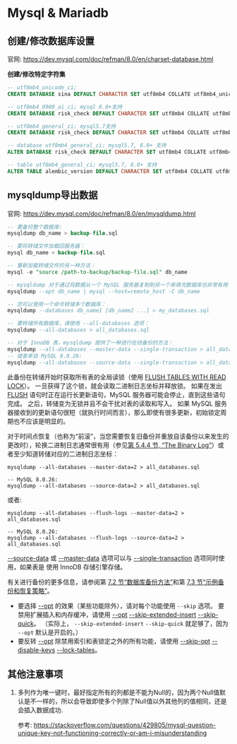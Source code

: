 # Mysql & Mariadb

## 创建/修改数据库设置

官网: <https://dev.mysql.com/doc/refman/8.0/en/charset-database.html>

**创建/修改特定字符集**

```sql
-- utf8mb4_unicode_ci;
CREATE DATABASE sina DEFAULT CHARACTER SET utf8mb4 COLLATE utf8mb4_unicode_ci;

-- utf8mb4_0900_ai_ci; mysql 8.0+支持
CREATE DATABASE risk_check DEFAULT CHARACTER SET utf8mb4 COLLATE utf8mb4_0900_ai_ci;

-- utf8mb4_general_ci; mysql5.7支持
CREATE DATABASE risk_check DEFAULT CHARACTER SET utf8mb4 COLLATE utf8mb4_general_ci;

-- database utf8mb4_general_ci; mysql5.7, 8.0+ 支持
ALTER DATABASE risk_check DEFAULT CHARACTER SET utf8mb4 COLLATE utf8mb4_general_ci;

-- table utf8mb4_general_ci; mysql5.7, 8.0+ 支持
ALTER TABLE alembic_version DEFAULT CHARACTER SET utf8mb4 COLLATE utf8mb4_general_ci;

```

## mysqldump导出数据

官网: <https://dev.mysql.com/doc/refman/8.0/en/mysqldump.html>

```sql
-- 要备份整个数据库:
mysqldump db_name > backup-file.sql

-- 要将转储文件加载回服务器：
mysql db_name < backup-file.sql

-- 重新加载转储文件的另一种方法：
mysql -e "source /path-to-backup/backup-file.sql" db_name

-- mysqldump 对于通过将数据从一个 MySQL 服务器复制到另一个来填充数据库也非常有用：
mysqldump --opt db_name | mysql --host=remote_host -C db_name

-- 您可以使用一个命令转储多个数据库：
mysqldump --databases db_name1 [db_name2 ...] > my_databases.sql

-- 要转储所有数据库，请使用 --all-databases 选项：
mysqldump --all-databases > all_databases.sql

-- 对于 InnoDB 表，mysqldump 提供了一种进行在线备份的方法：
mysqldump --all-databases --master-data --single-transaction > all_databases.sql
-- 或者来自 MySQL 8.0.26:
mysqldump --all-databases --source-data --single-transaction > all_databases.sql
```

此备份在转储开始时获取所有表的全局读锁（使用 [FLUSH TABLES WITH READ LOCK](https://dev.mysql.com/doc/refman/8.0/en/flush.html#flush-tables-with-read-lock)）。 一旦获得了这个锁，就会读取二进制日志坐标并释放锁。 如果在发出 [FLUSH](https://dev.mysql.com/doc/refman/8.0/en/flush.html) 语句时正在运行长更新语句，MySQL 服务器可能会停止，直到这些语句完成。 之后，转储变为无锁并且不会干扰对表的读取和写入。 如果 MySQL 服务器接收到的更新语句很短（就执行时间而言），那么即使有很多更新，初始锁定周期也不应该是明显的。

对于时间点恢复（也称为“前滚”，当您需要恢复旧备份并重放自该备份以来发生的更改时），轮换二进制日志通常很有用（参见[第 5.4.4 节, “The Binary Log”](https://dev.mysql.com/doc/refman/8.0/en/binary-log.html)）或者至少知道转储对应的二进制日志坐标：

```shell
mysqldump --all-databases --master-data=2 > all_databases.sql

-- MySQL 8.0.26:
mysqldump --all-databases --source-data=2 > all_databases.sql
```

或者:

```shell
mysqldump --all-databases --flush-logs --master-data=2 > all_databases.sql

-- MySQL 8.0.26:
mysqldump --all-databases --flush-logs --source-data=2 > all_databases.sql
```

[--source-data](https://dev.mysql.com/doc/refman/8.0/en/mysqldump.html#option_mysqldump_source-data) 或 [--master-data](https://dev.mysql.com/doc/refman/8.0/en/mysqldump.html#option_mysqldump_master-data) 选项可以与 [--single-transaction](https://dev.mysql.com/doc/refman/8.0/en/mysqldump.html#option_mysqldump_single-transaction) 选项同时使用，如果表是 使用 InnoDB 存储引擎存储。

有关进行备份的更多信息，请参阅第 [7.2 节“数据库备份方法”](https://dev.mysql.com/doc/refman/8.0/en/backup-methods.html)和第 [7.3 节“示例备份和恢复策略”](https://dev.mysql.com/doc/refman/8.0/en/backup-strategy-example.html)。

* 要选择 [--opt](https://dev.mysql.com/doc/refman/8.0/en/mysqldump.html#option_mysqldump_opt) 的效果（某些功能除外），请对每个功能使用 `--skip` 选项。 要禁用扩展插入和内存缓冲，请使用 [--opt](https://dev.mysql.com/doc/refman/8.0/en/mysqldump.html#option_mysqldump_opt) [--skip-extended-insert](https://dev.mysql.com/doc/refman/8.0/en/mysqldump.html#option_mysqldump_extended-insert) [--skip-quick](https://dev.mysql.com/doc/refman/8.0/en/mysqldump.html#option_mysqldump_quick)。 （实际上， `--skip-extended-insert` `--skip-quick` 就足够了，因为 `--opt` 默认是开启的。）
* 要反转 [--opt](https://dev.mysql.com/doc/refman/8.0/en/mysqldump.html#option_mysqldump_opt) 除禁用索引和表锁定之外的所有功能，请使用 [--skip-opt](https://dev.mysql.com/doc/refman/8.0/en/mysqldump.html#option_mysqldump_skip-opt) [--disable-keys](https://dev.mysql.com/doc/refman/8.0/en/mysqldump.html#option_mysqldump_disable-keys) [--lock-tables](https://dev.mysql.com/doc/refman/8.0/en/mysqldump.html#option_mysqldump_lock-tables)。

## 其他注意事项

1. 多列作为唯一键时，最好指定所有的列都是不能为Null的，因为两个Null值默认是不一样的，所以会导致即使多个列除了Null值以外其他列的值相同，还是会插入数据成功.

    参考: <https://stackoverflow.com/questions/429805/mysql-question-unique-key-not-functioning-correctly-or-am-i-misunderstanding>
